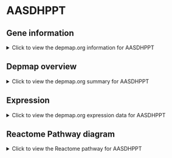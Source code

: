 <h1>AASDHPPT</h1>

<h2>Gene information</h2>
<details>
  <summary>Click to view the depmap.org information for AASDHPPT</summary>
  <p><a href="https://depmap.org/portal/gene/AASDHPPT?tab=about" target="_BLANK">Open page in a new tab...</a></p>
  <iframe src="https://depmap.org/portal/gene/AASDHPPT?tab=about" style="border:none;width:100%;height:800px"></iframe>
</details>

<h2>Depmap overview</h2>
<details>
  <summary>Click to view the depmap.org summary for AASDHPPT</summary>
  <p><a href="https://depmap.org/portal/gene/AASDHPPT?tab=overview" target="_BLANK">Open page in a new tab...</a></p>
  <iframe src="https://depmap.org/portal/gene/AASDHPPT?tab=overview" style="border:none;width:100%;height:800px"></iframe>
</details>

<h2>Expression</h2>
<details>
  <summary>Click to view the depmap.org expression data for AASDHPPT</summary>
  <p><a href="https://depmap.org/portal/gene/AASDHPPT?tab=characterization" target="_BLANK">Open page in a new tab...</a></p>
  <iframe src="https://depmap.org/portal/gene/AASDHPPT?tab=characterization" style="border:none;width:100%;height:800px"></iframe>
</details>



<h2>Reactome Pathway diagram</h2>
<details>
  <summary>Click to view the Reactome pathway for AASDHPPT</summary>
  <p><a href="https://reactome.org/PathwayBrowser/#/R-HSA-199220" target="_BLANK">Open page in a new tab...</a></p>
  <p>Vitamin B5 (pantothenate) metabolism</p>
<iframe src="https://reactome.org/PathwayBrowser/#/R-HSA-199220" style="border:none;width:100%;height:800px"></iframe>
</details>



